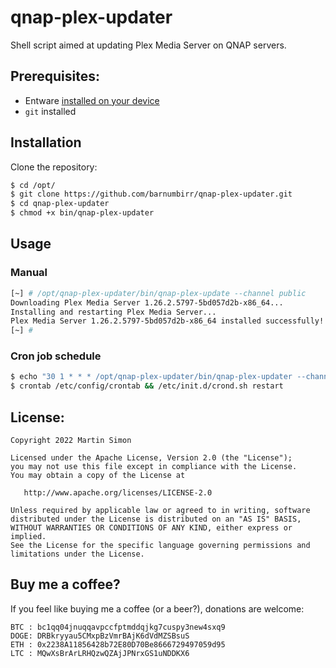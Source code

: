 # qnap-plex-updater

Shell script aimed at updating Plex Media Server on QNAP servers.

## Prerequisites:

- Entware [installed on your device](https://github.com/Entware/entware/wiki/Install-on-QNAP-NAS)
- `git` installed


## Installation

Clone the repository:

```bash
$ cd /opt/
$ git clone https://github.com/barnumbirr/qnap-plex-updater.git
$ cd qnap-plex-updater
$ chmod +x bin/qnap-plex-updater
```

## Usage

### Manual

```bash
[~] # /opt/qnap-plex-updater/bin/qnap-plex-update --channel public
Downloading Plex Media Server 1.26.2.5797-5bd057d2b-x86_64...
Installing and restarting Plex Media Server...
Plex Media Server 1.26.2.5797-5bd057d2b-x86_64 installed successfully!
[~] #
```

### Cron job schedule

```bash
$ echo "30 1 * * * /opt/qnap-plex-updater/bin/qnap-plex-updater --channel public > /dev/null 2>&1" >> /etc/config/crontab
$ crontab /etc/config/crontab && /etc/init.d/crond.sh restart
```

## License:

```
Copyright 2022 Martin Simon

Licensed under the Apache License, Version 2.0 (the "License");
you may not use this file except in compliance with the License.
You may obtain a copy of the License at

   http://www.apache.org/licenses/LICENSE-2.0

Unless required by applicable law or agreed to in writing, software
distributed under the License is distributed on an "AS IS" BASIS,
WITHOUT WARRANTIES OR CONDITIONS OF ANY KIND, either express or implied.
See the License for the specific language governing permissions and
limitations under the License.
```

## Buy me a coffee?

If you feel like buying me a coffee (or a beer?), donations are welcome:

```
BTC : bc1qq04jnuqqavpccfptmddqjkg7cuspy3new4sxq9
DOGE: DRBkryyau5CMxpBzVmrBAjK6dVdMZSBsuS
ETH : 0x2238A11856428b72E80D70Be8666729497059d95
LTC : MQwXsBrArLRHQzwQZAjJPNrxGS1uNDDKX6
```
